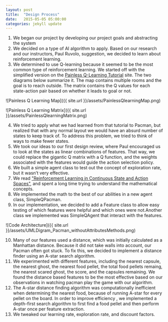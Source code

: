 ```yaml
---
layout: post
title:  "Design Process"
date:   2015-05-05 05:00:00
categories: jekyll update
---
```


1. We began our project by developing our project goals and abstracting the system
2. We decided on a type of AI algorithm to apply. Based on our research and our instructors, Paul Ruvolo, suggestion, we decided to learn about reinforcement learning.
3. We determined to use Q-learning because it seemed to be the most common type of reinforcement learning. We started off with the simplified version on the [Painless Q-Learning Tutorial](http://mnemstudio.org/path-finding-q-learning-tutorial.htm) site. The two diagrams below summarize it. The map contains multiple rooms and the goal is to reach outside. The matrix contains the Q values for each state-action pair based on whether it leads to goal or not. 

![Painless Q Learning Map]({{ site.url }}/assets/PainlessQlearningMap.png)


![Painless Q Learning Matrix]({{ site.url }}/assets/PainlessQlearningMatrix.png)

4. We tried to apply what we had learned from that tutorial to Pacman, but realized that with any normal layout we would have an absurd number of states to keep track of. To address this problem, we tried to think of ways to make fewer states.
5. We took our ideas to our first design review, where Paul encouraged us to look at the states as linear combinations of features. That way, we could replace the gigantic Q matrix with a Q function, and the weights associated with the features would guide the action selection policy.
6. We built a simple agent class to test out the concept of exploration rate, but it wasn’t very effective.
7. We read ["Reinforcement Learning in Continuous State and Action Spaces"](http://webdocs.cs.ualberta.ca/~vanhasse/papers/RL_in_Continuous_Spaces.pdf), and spent a long time trying to understand the mathematical concepts. 
8. We implemented the math to the best of our abilities in a new agent class, SimpleQPacman.
9. In our implementation, we decided to add a Feature class to allow easy testing of which features were helpful and which ones were not.Another class we implemented was SimpleQAgent that interact with the features.

![Code Architecture]({{ site.url }}/assets/UMLDigram_Pacman_withoutAttributesMethods.png)

10. Many of our features used a distance, which was initially calculated as a Manhattan distance. Because it did not take walls into account, our Pacman often got stuck. To fix this, we decided to implement a distance finder using an A-star search algorithm.
11. We experimented with different features, including the nearest capsule, the nearest ghost, the nearest food pellet, the total food pellets remaing, the nearest scared ghost, the score, and the capsules remaining. We found the distance based features to be the most effective based on our observations in watching pacman play the game with our algorithm. 
12. The A-star distance finding algorithm was computationally inefficient when determining the nearest food, because of running A-star for every pellet on the board. In order to improve efficiency , we implemented a depth-first search algorithm to first find a food pellet and then perform A-star once per feature extraction.
13. We tweaked our learning rate, exploration rate, and discount factors.



